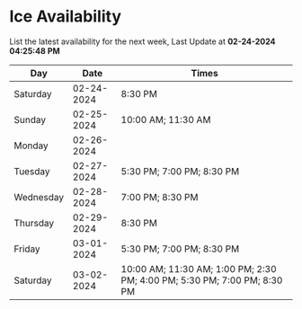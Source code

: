 # Ice Availability

List the latest availability for the next week, Last Update at **02-24-2024 04:25:48 PM**

| Day         | Date        | Times       |
| ----------- | ----------- | ----------- |
|Saturday|02-24-2024|8:30 PM|
|Sunday|02-25-2024|10:00 AM; 11:30 AM|
|Monday|02-26-2024||
|Tuesday|02-27-2024|5:30 PM; 7:00 PM; 8:30 PM|
|Wednesday|02-28-2024|7:00 PM; 8:30 PM|
|Thursday|02-29-2024|8:30 PM|
|Friday|03-01-2024|5:30 PM; 7:00 PM; 8:30 PM|
|Saturday|03-02-2024|10:00 AM; 11:30 AM; 1:00 PM; 2:30 PM; 4:00 PM; 5:30 PM; 7:00 PM; 8:30 PM|
